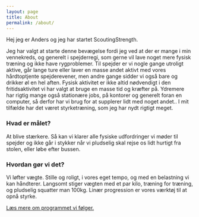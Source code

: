 ```yaml
---
layout: page
title: About
permalink: /about/
---
```


Hej jeg er Anders og jeg har startet ScoutingStrength.

Jeg har valgt at starte denne bevægelse fordi jeg ved at der er mange i min vennekreds, og generelt i spejderregi, som gerne vil lave noget mere fysisk træning og ikke have rygproblemer. Til spejder er vi nogle gange utroligt aktive, går lange ture eller laver en masse andet aktivt med vores hårdtoptjente spejderevener, men andre gange sidder vi også bare og drikker øl en hel aften. Fysisk aktivitet er ikke altid nødvendigt i den fritidsaktivitet vi har valgt at bruge en masse tid og kræfter på. Ydremere har rigtig mange også stationære jobs, på kontorer og generelt foran en computer, så derfor har vi brug for at supplerer lidt med noget andet.. I mit tilfælde har det været styrketræning, som jeg har nydt rigtigt meget.

### Hvad er målet?

At blive stærkere. Så kan vi klarer alle fysiske udfordringer vi møder til spejder og ikke går i stykker når vi pludselig skal rejse os lidt hurtigt fra stolen, eller løbe efter bussen.

### Hvordan gør vi det?

Vi løfter vægte. Stille og roligt, i vores eget tempo, og med en belastning vi kan håndterer. Langsomt stiger vægten med et par kilo, træning for træning, og pludselig squatter man 100kg. Linær progression er vores værktøj til at opnå styrke.

[Læs mere om programmet vi følger.](/the-program/)
